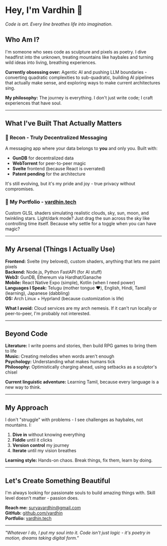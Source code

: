 # Hey, I'm Vardhin 🌟

*Code is art. Every line breathes life into imagination.*

## Who Am I? 

I'm someone who sees code as sculpture and pixels as poetry. I dive headfirst into the unknown, treating mountains like haybales and turning wild ideas into living, breathing experiences.

**Currently obsessing over:** Agentic AI and pushing LLM boundaries - converting quadratic complexities to sub-quadratic, building AI pipelines that actually make sense, and exploring ways to make current architectures sing.

**My philosophy:** The journey is everything. I don't just write code; I craft experiences that have soul.

---

## What I've Built That Actually Matters

### 🔐 **Recon** - Truly Decentralized Messaging
A messaging app where your data belongs to **you** and only you. Built with:
- **GunDB** for decentralized data
- **WebTorrent** for peer-to-peer magic  
- **Svelte** frontend (because React is overrated)
- **Patent pending** for the architecture

It's still evolving, but it's my pride and joy - true privacy without compromises.

### 🌌 **My Portfolio** - [vardhin.tech](https://vardhin.tech)
Custom GLSL shaders simulating realistic clouds, sky, sun, moon, and twinkling stars. Light/dark mode? Just drag the sun across the sky like controlling time itself. Because why settle for a toggle when you can have magic?

---

## My Arsenal (Things I Actually Use)

**Frontend:** Svelte (my beloved), custom shaders, anything that lets me paint pixels  
**Backend:** Node.js, Python FastAPI (for AI stuff)  
**Web3:** GunDB, Ethereum via Hardhat/Ganache  
**Mobile:** React Native Expo (simple), Kotlin (when I need power)  
**Languages I Speak:** Telugu (mother tongue ❤️), English, Hindi, Tamil (learning), Japanese (dabbling)  
**OS:** Arch Linux + Hyprland (because customization is life)

**What I avoid:** Cloud services are my arch nemesis. If it can't run locally or peer-to-peer, I'm probably not interested.

---

## Beyond Code

**Literature:** I write poems and stories, then build RPG games to bring them to life  
**Music:** Creating melodies when words aren't enough  
**Psychology:** Understanding what makes humans tick  
**Philosophy:** Optimistically charging ahead, using setbacks as a sculptor's chisel

**Current linguistic adventure:** Learning Tamil, because every language is a new way to think.

---

## My Approach

I don't "struggle" with problems - I see challenges as haybales, not mountains. I:
1. **Dive in** without knowing everything
2. **Fiddle** until it clicks  
3. **Version control** my journey
4. **Iterate** until my vision breathes

**Learning style:** Hands-on chaos. Break things, fix them, learn by doing.

---

## Let's Create Something Beautiful

I'm always looking for passionate souls to build amazing things with. Skill level doesn't matter - passion does.

**Reach me:** [suryavardhin@gmail.com](mailto:suryavardhin@gmail.com)  
**GitHub:** [github.com/vardhin](https://github.com/vardhin)  
**Portfolio:** [vardhin.tech](https://vardhin.tech)

---

*"Whatever I do, I put my soul into it. Code isn't just logic - it's poetry in motion, dreams taking digital form."*
